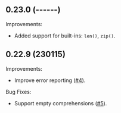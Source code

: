 ## 0.23.0 (------)

Improvements:

* Added support for built-ins: `len()`, `zip()`.

## 0.22.9 (230115)

Improvements:

* Improve error reporting
  ([#4](https://github.com/proofscape/displaylang/pull/4)).

Bug Fixes:

* Support empty comprehensions
  ([#5](https://github.com/proofscape/displaylang/pull/5)).
